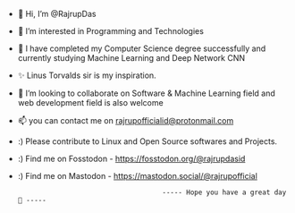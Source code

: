 - 👋 Hi, I’m @RajrupDas
- 👀 I’m interested in Programming and Technologies
- 🌱 I have completed my Computer Science degree  successfully and currently studying Machine Learning and Deep Network CNN
- ✨ Linus Torvalds sir is my inspiration. 
- 💞️ I’m looking to collaborate on Software & Machine Learning field and web development field is also welcome
- 📫 you can contact me on rajrupofficialid@protonmail.com
- :) Please contribute to Linux and Open Source softwares and Projects.
- :) Find me on Fosstodon - https://fosstodon.org/@rajrupdasid
- :) Find me on Mastodon - https://mastodon.social/@rajrupofficial
                                             
                                          ----- Hope you have a great day 💞️ -----

<!---
RajrupDasid/RajrupDasid is a ✨ special ✨ repository because its `README.md` (this file) appears on your GitHub profile.
You can click the Preview link to take a look at your changes.
--->
